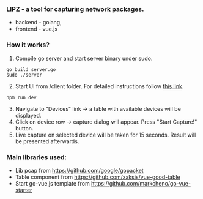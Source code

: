 ### LIPZ - a tool for capturing network packages.

- backend - golang,
- frontend - vue.js

### How it works?
1. Compile go server and start server binary under sudo.
```
go build server.go
sudo ./server
```
2. Start UI from /client folder. For detailed instructions follow [this link](client/README.md).
```
npm run dev
```
3. Navigate to "Devices" link -> a table with available devices will be displayed.
4. Click on device row -> capture dialog will appear. Press "Start Capture!" button.
5. Live capture on selected device will be taken for 15 seconds. Result will be presented afterwards.

### Main libraries used:
- Lib pcap from https://github.com/google/gopacket <br>
- Table component from https://github.com/xaksis/vue-good-table <br>
- Start go-vue.js template from https://github.com/markcheno/go-vue-starter <br>
